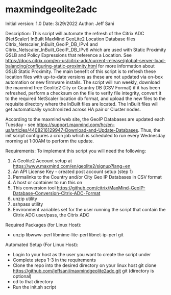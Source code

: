 # maxmindgeolite2adc

Initial version: 1.0
Date: 3/29/2022
Author: Jeff Sani

Description:
This script will automate the refresh of the Citrix ADC (NetScaler) InBuilt MaxMind GeoLite2 Location Database files Citrix_Netscaler_InBuilt_GeoIP_DB_IPv4 and Citrix_Netscaler_InBuilt_GeoIP_DB_IPv6 which are used with Static Proximity GSLB and Policy Expressions that reference a Location.  See https://docs.citrix.com/en-us/citrix-adc/current-release/global-server-load-balancing/configuring-static-proximity.html for more information about GSLB Static Proximity.  The main benefit of this script is to refresh these location files with up-to-date versions as these are not updated via on-box automation or new firmware installs.  The script will run weekly, download the maxmind free Geolite2 City or Country DB (CSV Format) if it has been refreshed, perform a checksum on the file to verify file integrity, convert it to the required NetScaler location db format, and upload the new files to the requisite directory where the InBuilt files are located. The InBuilt files will get automatically synchronized across HA pair or Cluster nodes.

According to the maxmind web site, the GeoIP Databases are updated each Tuesday - see https://support.maxmind.com/hc/en-us/articles/4408216129947-Download-and-Update-Databases.  Thus, the init script configures a cron job which is scheduled to run every Wednesday morning at 1:00AM to perform the update.  

Requirements:
To implement this script you will need the following:

1. A Geolite2 Account setup at https://www.maxmind.com/en/geolite2/signup?lang=en
2. An API License Key - created post account setup (step 1)
3. Permalinks to the Country and/or City Geo IP Databases in CSV format 
4. A host or container to run this on
5. This conversion tool https://github.com/citrix/MaxMind-GeoIP-Database-Conversion-Citrix-ADC-Format
6. unzip utility
7. sshpass utility
8. Environment variables set for the user running the script that contain the Citrix ADC user/pass, the Citrix ADC

Required Packages (for Linux Host):
- unzip libwww-perl libmime-lite-perl libnet-ip-perl git

Automated Setup (For Linux Host):
- Login to your host as the user you want to create the script under
- Complete steps 1-3 in the requirements
- Clone the repo into the desired directory on your linux host
    git clone https://github.com/jeffsani/maxmindgeolite2adc.git git <directory> (directory is optional)
- cd to that directory
- Run the init.sh script
